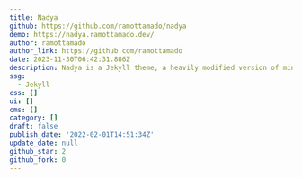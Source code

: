 ```yaml
---
title: Nadya
github: https://github.com/ramottamado/nadya
demo: https://nadya.ramottamado.dev/
author: ramottamado
author_link: https://github.com/ramottamado
date: 2023-11-30T06:42:31.886Z
description: Nadya is a Jekyll theme, a heavily modified version of minima.
ssg:
  - Jekyll
css: []
ui: []
cms: []
category: []
draft: false
publish_date: '2022-02-01T14:51:34Z'
update_date: null
github_star: 2
github_fork: 0
---
```

